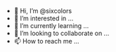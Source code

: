 - 👋 Hi, I’m @sixcolors
- 👀 I’m interested in ...
- 🌱 I’m currently learning ...
- 💞️ I’m looking to collaborate on ...
- 📫 How to reach me ...
